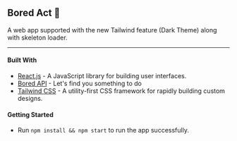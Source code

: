## Bored Act 🧩
A web app supported with the new Tailwind feature (Dark Theme) along with skeleton loader.

***

#### Built With

- [React.js](https://reactjs.org) - A JavaScript library for building user interfaces.
- [Bored API](https://boredapi.com) - Let's find you something to do
- [Tailwind CSS](https://tailwindcss.com) - A utility-first CSS framework for rapidly building custom designs.


#### Getting Started

- Run `npm install && npm start` to run the app successfully.